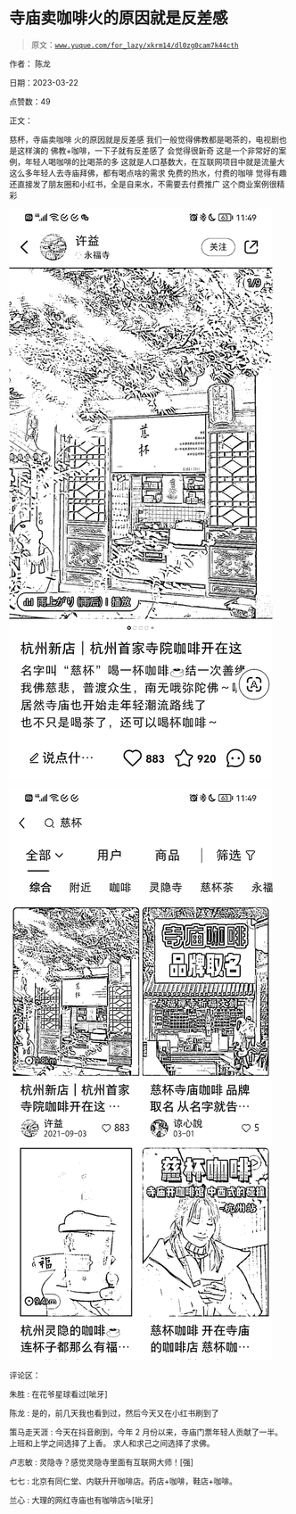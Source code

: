# 寺庙卖咖啡火的原因就是反差感

> 原文：[`www.yuque.com/for_lazy/xkrm14/dl0zg0cam7k44cth`](https://www.yuque.com/for_lazy/xkrm14/dl0zg0cam7k44cth)

作者： 陈龙

日期：2023-03-22

点赞数：49

正文：

慈杯，寺庙卖咖啡 火的原因就是反差感 我们一般觉得佛教都是喝茶的，电视剧也是这样演的 佛教+咖啡，一下子就有反差感了 会觉得很新奇 这是一个非常好的案例，年轻人喝咖啡的比喝茶的多 这就是人口基数大，在互联网项目中就是流量大 这么多年轻人去寺庙拜佛，都有喝点啥的需求 免费的热水，付费的咖啡 觉得有趣还直接发了朋友圈和小红书，全是自来水，不需要去付费推广 这个商业案例很精彩

![](img/b785bd870a51028cd2af8db7b3a09e8e.png)

![](img/f691b3258682e8b365ae374a66deba5c.png)

评论区：

朱胜 : 在花爷星球看过[呲牙]

陈龙 : 是的，前几天我也看到过，然后今天又在小红书刷到了

策马走天涯 : 今天在抖音刷到，今年 2 月份以来，寺庙门票年轻人贡献了一半。 上班和上学之间选择了上香。 求人和求己之间选择了求佛。

卢志敏 : 灵隐寺？感觉灵隐寺里面有互联网大师！[强]

七七 : 北京有同仁堂、内联升开咖啡店。药店+咖啡，鞋店+咖啡。

兰心 : 大理的网红寺庙也有咖啡店☕️[呲牙]



